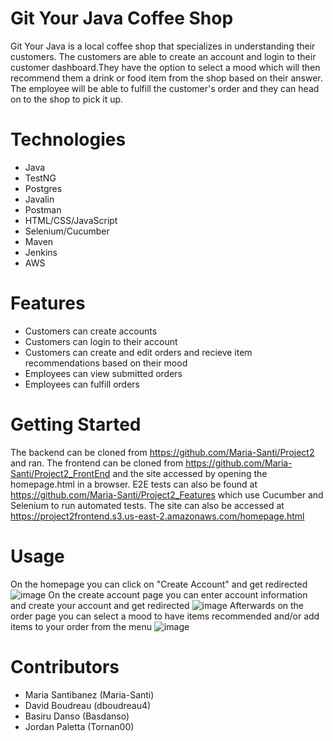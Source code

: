 # Git Your Java Coffee Shop
Git Your Java is a local coffee shop that specializes in understanding their customers. The customers are able to create an account and login to their customer dashboard.They have the option to select a mood which will then recommend them a drink or food item from the shop based on their answer. The employee will be able to fulfill the customer's order and they can head on to the shop to pick it up.
# Technologies
- Java
- TestNG
- Postgres
- Javalin
- Postman
- HTML/CSS/JavaScript
- Selenium/Cucumber
- Maven
- Jenkins
- AWS
# Features
- Customers can create accounts
- Customers can login to their account
- Customers can create and edit orders and recieve item recommendations based on their mood
- Employees can view submitted orders
- Employees can fulfill orders
# Getting Started
The backend can be cloned from https://github.com/Maria-Santi/Project2 and ran. The frontend can be cloned from https://github.com/Maria-Santi/Project2_FrontEnd and the site accessed by opening the homepage.html in a browser. E2E tests can also be found at https://github.com/Maria-Santi/Project2_Features which use Cucumber and Selenium to run automated tests. The site can also be accessed at https://project2frontend.s3.us-east-2.amazonaws.com/homepage.html 
# Usage
On the homepage you can click on "Create Account" and get redirected
![image](https://user-images.githubusercontent.com/43122406/124944357-dd11f580-dfd2-11eb-958c-b493181ef2a4.png)
On the create account page you can enter account information and create your account and get redirected
![image](https://user-images.githubusercontent.com/43122406/124944660-206c6400-dfd3-11eb-8e56-28c65a7e2f24.png)
Afterwards on the order page you can select a mood to have items recommended and/or add items to your order from the menu
![image](https://user-images.githubusercontent.com/43122406/124944847-46920400-dfd3-11eb-8413-e24a36542eef.png)


# Contributors
- Maria Santibanez (Maria-Santi)
- David Boudreau (dboudreau4)
- Basiru Danso (Basdanso)
- Jordan Paletta (Tornan00)
